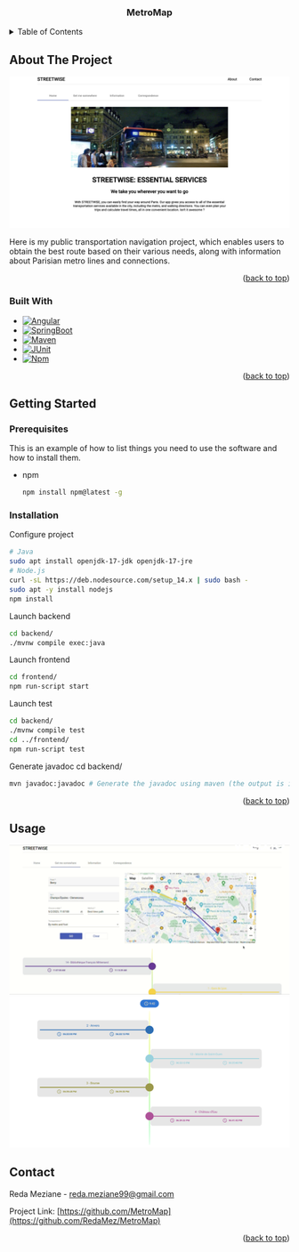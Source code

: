 

<h3 align="center">MetroMap</h3>

<!-- TABLE OF CONTENTS -->
<details>
  <summary>Table of Contents</summary>
  <ol>
    <li>
      <a href="#about-the-project">About The Project</a>
      <ul>
        <li><a href="#built-with">Built With</a></li>
      </ul>
    </li>
    <li>
      <a href="#getting-started">Getting Started</a>
      <ul>
        <li><a href="#prerequisites">Prerequisites</a></li>
        <li><a href="#installation">Installation</a></li>
      </ul>
    </li>
    <li><a href="#usage">Usage</a></li>
    <li><a href="#contact">Contact</a></li>
  </ol>
</details>



<!-- ABOUT THE PROJECT -->
## About The Project

[![](./documents/screenshots/homepage-screenshot.png)](documents/screenshots/homepage-screenshot.png)

Here is my public transportation navigation project, which enables users to obtain the best route 
based on their various needs, along with information about Parisian metro lines and connections.

<p align="right">(<a href="#readme-top">back to top</a>)</p>



### Built With


* [![Angular][Angular.io]][Angular-url]
* [![SpringBoot][Spring.io]][Spring-url]
* [![Maven][Maven.com]][Maven-url]
* [![JUnit][JUnit.com]][JUnit-url]
* [![Npm][Npm.com]][Npm-url]

<p align="right">(<a href="#readme-top">back to top</a>)</p>



<!-- GETTING STARTED -->
## Getting Started

### Prerequisites

This is an example of how to list things you need to use the software and how to install them.
* npm
  ```sh
  npm install npm@latest -g
  ```

### Installation

Configure project
```sh
# Java
sudo apt install openjdk-17-jdk openjdk-17-jre
# Node.js
curl -sL https://deb.nodesource.com/setup_14.x | sudo bash -
sudo apt -y install nodejs
npm install
```

Launch backend
```sh
cd backend/
./mvnw compile exec:java
```

Launch frontend
```sh
cd frontend/
npm run-script start
```

Launch test
```sh
cd backend/
./mvnw compile test
cd ../frontend/
npm run-script test
```

Generate javadoc
cd backend/
```sh
mvn javadoc:javadoc # Generate the javadoc using maven (the output is in target/site/apidocs).
```


<p align="right">(<a href="#readme-top">back to top</a>)</p>



<!-- USAGE EXAMPLES -->
## Usage


[![](documents/screenshots/map-screenshot.png)](documents/screenshots/homepage-screenshot.png)
[![](documents/screenshots/path-screenshot.png)](documents/screenshots/path-screenshot.png)

<!-- CONTACT -->
## Contact

Reda Meziane - reda.meziane99@gmail.com

Project Link: [https://github.com/MetroMap](https://github.com/RedaMez/MetroMap)

<p align="right">(<a href="#readme-top">back to top</a>)</p>


<!-- MARKDOWN LINKS & IMAGES -->
<!-- https://www.markdownguide.org/basic-syntax/#reference-style-links -->
[forks-shield]: https://img.shields.io/github/forks/othneildrew/Best-README-Template.svg?style=for-the-badge
[forks-url]: https://github.com/othneildrew/Best-README-Template/network/members
[stars-shield]: https://img.shields.io/github/stars/othneildrew/Best-README-Template.svg?style=for-the-badge
[stars-url]: https://github.com/othneildrew/Best-README-Template/stargazers
[issues-shield]: https://img.shields.io/github/issues/othneildrew/Best-README-Template.svg?style=for-the-badge
[issues-url]: https://github.com/othneildrew/Best-README-Template/issues
[license-shield]: https://img.shields.io/github/license/othneildrew/Best-README-Template.svg?style=for-the-badge
[license-url]: https://github.com/othneildrew/Best-README-Template/blob/master/LICENSE.txt
[linkedin-shield]: https://img.shields.io/badge/-LinkedIn-black.svg?style=for-the-badge&logo=linkedin&colorB=555
[linkedin-url]: https://linkedin.com/in/othneildrew
[product-screenshot]: images/screenshot.png
[Angular.io]: https://img.shields.io/badge/Angular-DD0031?style=for-the-badge&logo=angular&logoColor=white
[Angular-url]: https://angular.io/
[Spring.io]: https://img.shields.io/badge/Spring%20Boot-6DB33F?style=for-the-badge&logo=spring%20boot&logoColor=white
[Spring-url]: https://spring.io
[Maven.com]: https://img.shields.io/badge/Maven-C71A36?style=for-the-badge&logo=apachemaven&logoColor=white
[Maven-url]: https://apache.org
[JUnit.com]: https://img.shields.io/badge/JUnit5-25A162?style=for-the-badge&logo=junit5&logoColor=white
[JUnit-url]: https://junit.org
[Npm.com]: https://img.shields.io/badge/NPM-CB3837?style=for-the-badge&logo=npm&logoColor=white
[Npm-url]: https://npmjs.com
